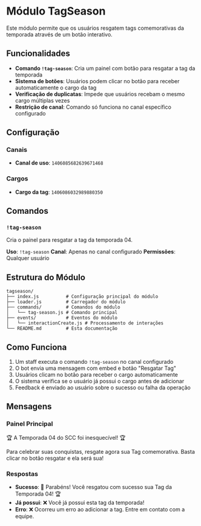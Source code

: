 # Módulo TagSeason

Este módulo permite que os usuários resgatem tags comemorativas da temporada através de um botão interativo.

## Funcionalidades

- **Comando `!tag-season`**: Cria um painel com botão para resgatar a tag da temporada
- **Sistema de botões**: Usuários podem clicar no botão para receber automaticamente o cargo da tag
- **Verificação de duplicatas**: Impede que usuários recebam o mesmo cargo múltiplas vezes
- **Restrição de canal**: Comando só funciona no canal específico configurado

## Configuração

### Canais
- **Canal de uso**: `1406085682639671468`

### Cargos
- **Cargo da tag**: `1406086032989880350`

## Comandos

### `!tag-season`
Cria o painel para resgatar a tag da temporada 04.

**Uso**: `!tag-season`
**Canal**: Apenas no canal configurado
**Permissões**: Qualquer usuário

## Estrutura do Módulo

```
tagseason/
├── index.js          # Configuração principal do módulo
├── loader.js         # Carregador do módulo
├── commands/         # Comandos do módulo
│   └── tag-season.js # Comando principal
├── events/           # Eventos do módulo
│   └── interactionCreate.js # Processamento de interações
└── README.md         # Esta documentação
```

## Como Funciona

1. Um staff executa o comando `!tag-season` no canal configurado
2. O bot envia uma mensagem com embed e botão "Resgatar Tag"
3. Usuários clicam no botão para receber o cargo automaticamente
4. O sistema verifica se o usuário já possui o cargo antes de adicionar
5. Feedback é enviado ao usuário sobre o sucesso ou falha da operação

## Mensagens

### Painel Principal
🏆 A Temporada 04 do SCC foi inesquecível! 🏆

Para celebrar suas conquistas, resgate agora sua Tag comemorativa. Basta clicar no botão resgatar e ela será sua!

### Respostas
- **Sucesso**: 🎉 Parabéns! Você resgatou com sucesso sua Tag da Temporada 04! 🏆
- **Já possui**: ❌ Você já possui esta tag da temporada!
- **Erro**: ❌ Ocorreu um erro ao adicionar a tag. Entre em contato com a equipe.
